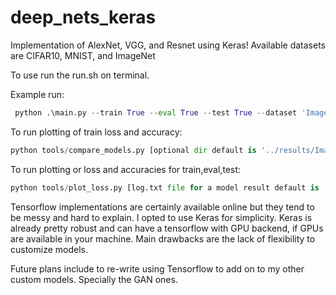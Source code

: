 # deep_nets_keras

Implementation of AlexNet, VGG, and Resnet using Keras!
Available datasets are CIFAR10, MNIST, and ImageNet

To use run the run.sh on terminal.

Example run:
```python
 python .\main.py --train True --eval True --test True --dataset 'ImageNet' --model 'resnet50' --epochs 90 --workers 4 --batch_size 128 -lr 0.01
```


To run plotting of train loss and accuracy:
```python
python tools/compare_models.py [optional dir default is '../results/ImageNet']
```

To run plotting or loss and accuracies for train,eval,test:
```python
python tools/plot_loss.py [log.txt file for a model result default is '../results/ImageNet/resnet50/learningrate0.01_batchsize128/models/log.txt']
 ```
Tensorflow implementations are certainly available online but they tend to be messy and hard to explain.
I opted to use Keras for simplicity. 
Keras is already pretty robust and can have a tensorflow with GPU backend, if GPUs are available in your machine.
Main drawbacks are the lack of flexibility to customize models.

Future plans include to re-write using Tensorflow to add on to my other custom models. Specially the GAN ones.
